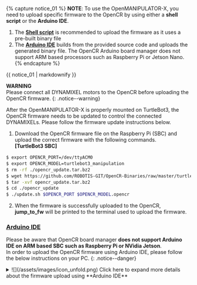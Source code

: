 
{% capture notice_01 %}
**NOTE**: To use the OpenMANIPULATOR-X, you need to upload specific firmware to the OpenCR by using either a **shell script** or the **Arduino IDE**.

1. The **[Shell script](#shell-script)** is recommended to upload the firmware as it uses a pre-built binary file
2. The **[Arduino IDE](#arduino-ide)** builds from the provided source code and uploads the generated binary file. The OpenCR Arduino board manager does not support ARM based processors such as Raspberry Pi or Jetson Nano.
{% endcapture %}
<div class="notice--info">{{ notice_01 | markdownify }}</div>

**WARNING**  
Please connect all DYNAMIXEL motors to the OpenCR before uploading the OpenCR firmware.
{: .notice--warning}


After the OpenMANIPULATOR-X is properly mounted on TurtleBot3, the OpenCR firmware needs to be updated to control the connected DYNAMIXELs. Please follow the firmware update instructions below.

1. Download the OpenCR firmware file on the Raspberry Pi (SBC) and upload the correct firmware with the following commands.  
**[TurtleBot3 SBC]**  
```bash
$ export OPENCR_PORT=/dev/ttyACM0
$ export OPENCR_MODEL=turtlebot3_manipulation
$ rm -rf ./opencr_update.tar.bz2
$ wget https://github.com/ROBOTIS-GIT/OpenCR-Binaries/raw/master/turtlebot3/ROS2/latest/opencr_update.tar.bz2
$ tar -xvf opencr_update.tar.bz2
$ cd ./opencr_update
$ ./update.sh $OPENCR_PORT $OPENCR_MODEL.opencr
```

2. When the firmware is successfully uploaded to the OpenCR, **jump_to_fw** will be printed to the terminal used to upload the firmware.

### [Arduino IDE](#arduino-ide)

Please be aware that OpenCR board manager **does not support Arduino IDE on ARM based SBC such as Raspberry Pi or NVidia Jetson**.  
In order to upload the OpenCR firmware using Arduino IDE, please follow the below instructions on your PC.
{: .notice--danger}

<details>
<summary>
![](/assets/images/icon_unfold.png) Click here to expand more details about the firmware upload using **Arduino IDE**
</summary>

1. If you are using Linux, please configure the USB port for the OpenCR. For other OS(OSX or Windows), you can skip to the step 2 "Install Arduino IDE".
  ```bash
$ wget https://raw.githubusercontent.com/ROBOTIS-GIT/OpenCR/master/99-opencr-cdc.rules
$ sudo cp ./99-opencr-cdc.rules /etc/udev/rules.d/
$ sudo udevadm control --reload-rules
$ sudo udevadm trigger
$ sudo apt install libncurses5-dev:i386
  ```
2. Install Arduino IDE.
  - [Download the latest Arduino IDE](https://www.arduino.cc/en/software)

3. After completing the installation, run Arduino IDE.

4. Press `Ctrl` + `,` to open the Preferences menu

5. Enter below addresses in the `Additional Boards Manager URLs`.  
  ```bash
https://raw.githubusercontent.com/ROBOTIS-GIT/OpenCR/master/arduino/opencr_release/package_opencr_index.json
  ```  
  ![](/assets/images/platform/turtlebot3/preparation/ide1.png)

6. Select `Sketch > Include Library > Manage Libraries...` to install the DYNAMIXEL2Arduino library.
  ![](/assets/images/parts/interface/dynamixel_shield/library_manager_01.png)

7. Search for `DYNAMIXEL2Arduino` from the Library Manager and install the library.
  ![](/assets/images/parts/interface/dynamixel_shield/library_manager_02.png)

8. Open the `TurtleBot3 Manipulation` example.
  - ***File > Examples > turtlebot3 > turtlebot3_manipulation > turtlebot3_manipulation***

9. Connect the micro USB of the OpenCR to the PC and select ***Tools > Board > OpenCR > OpenCR Board*** in the Arduino IDE.

10. Select the port connected to the OpenCR from the ***Tools > Port*** menu.

11. Upload the TurtleBot3 firmware sketch with `Ctrl` + `U` or the upload icon.  
  ![](/assets/images/platform/turtlebot3/quick_start/opencr_setup/o3.png)

12. If firmware upload fails, try uploading the firmware in recovery mode. the following sequence activates the recovery mode of the OpenCR. When in recovery mode, the `STATUS` led of the OpenCR will blink periodically.
  - Hold down the `PUSH SW2` button.
  - Press the `Reset` button.
  - Release the `Reset` button.
  - Release the `PUSH SW2` button.

  ![](/assets/images/parts/controller/opencr10/bootloader_19.png)
</details>
